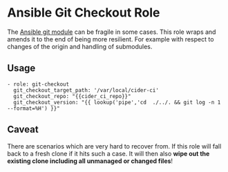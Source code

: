 
Ansible Git Checkout Role
=========================

The [Ansible git module](http://docs.ansible.com/git_module.html) can be
fragile in some cases. This role wraps and amends it to the end of being more
resilient. For example with respect to changes of the origin and handling of
submodules.


## Usage

    - role: git-checkout
      git_checkout_target_path: '/var/local/cider-ci'
      git_checkout_repo: "{{cider_ci_repo}}"
      git_checkout_version: "{{ lookup('pipe','cd  ./../. && git log -n 1 --format=%H') }}"


## Caveat

There are scenarios which are very hard to recover from. If this role will fall
back to a fresh clone if it hits such a case. It will then also **wipe out the
existing clone including all unmanaged or changed files**!
